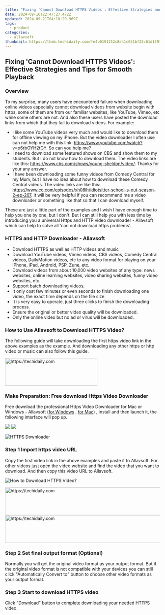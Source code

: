 ```yaml
---
title: "Fixing 'Cannot Download HTTPS Videos': Effective Strategies and Tips for Smooth Playback"
date: 2024-09-16T22:47:27.472Z
updated: 2024-09-21T04:18:29.969Z
tags:
  - product
categories:
  - allavsoft
thumbnail: https://thmb.techidaily.com/fe4b0191212c8e41c031bf23c61d1f9123e35ac3bb319d7b6d127b4e0747eef8.jpg
---
```


## Fixing 'Cannot Download HTTPS Videos': Effective Strategies and Tips for Smooth Playback

### Overview

To my surprise, many users have encountered failure when downloading online videos especially cannot download videos from website begin with https, some of them are from our familiar websites, like YouTube, Vimeo, etc while some others are not. And also these users have posted the download links from which that they fail to download videos. For example:

* I like some YouTube videos very much and would like to download them for offline viewing on my iPhone. But the video downloader I often use can not help me with this link: <https://www.youtube.com/watch?v=p6rbOYH2tGY>. So can you help me?
* I need to download some featured shows on CBS and show them to my students. But I do not know how to download them. The video links are like this: <https://www.cbs.com/shows/young-sheldon/video/>. Thanks for your any answer.
* I have been downloading some funny videos from Comedy Central for my Mum, but I have no idea about how to download these Comedy Central videos. The video links are like this: <https://www.cc.com/episodes/xh08ih/idiotsitter-school-s-out-season-2-ep-207>. It will be very helpful if you can recommend me a video downloader or something like that so that I can download myself.

These are just a little part of the examples and I wish I have enough time to help you one by one, but I don't. But I can still help you with less time by introducing you a universal Https and HTTP video downloader - Allavsoft which can help to solve all 'can not download https problems'.

### HTTPS and HTTP Downloader - Allavsoft

* Download HTTPS as well as HTTP videos and music
* Download YouTube videos, Vimeo videos, CBS videos, Comedy Central videos, DailyMotion videos, etc to any video format for playing on your iPhone, iPad, Android, PSP, Zune, etc.
* Download videos from about 10,000 video websites of any type: news websites, online learning websites, video sharing websites, funny video websites, etc.
* Support batch downloading videos.
* It only cost few minutes or even seconds to finish downloading one video, the exact time depends on the file size.
* It is very easy to operate, just three clicks to finish the downloading process.
* Ensure the original or better video quality will be downloaded.
* Only the online video but no ad or virus will be downloaded.

### How to Use Allavsoft to Download HTTPS Video?

The following guide will take downloading the first https video link in the above examples as the example. And downloading any other https or http video or music can also follow this guide.

<!-- affiliate ads begin -->
<a href="https://aligracehair.sjv.io/c/5597632/1975816/19272" target="_top" id="1975816">
  <img src="//a.impactradius-go.com/display-ad/19272-1975816" border="0" alt="https://techidaily.com" width="300" height="90"/>
</a>
<img height="0" width="0" src="https://aligracehair.sjv.io/i/5597632/1975816/19272" style="position:absolute;visibility:hidden;" border="0" />
<!-- affiliate ads end -->

### Make Preparation: Free download Https Video Downloader

Free download the professional Https Video Downloader for Mac or Windows - Allavsoft ([for Windows](https://tools.techidaily.com/allavsoft/products/) , [for Mac](https://tools.techidaily.com/allavsoft/products/)) , install and then launch it, the following interface will pop up.

[![](https://www.allavsoft.com/how-to/../images/how-to/free-download-win.jpg)](https://tools.techidaily.com/allavsoft/products/) [![](https://www.allavsoft.com/how-to/../images/how-to/free-download-mac.jpg)](https://tools.techidaily.com/allavsoft/products/)

![HTTPS Downloader](https://www.allavsoft.com/how-to/../images/allavsoft/screen-shot-600.jpg)

### Step 1 Import https video URL

Copy the first video link in the above examples and paste it to Allavsoft. For other videos just open the video website and find the video that you want to download. And then copy this video URL to Allavsoft.

![How to Download HTTPS Video?](https://www.allavsoft.com/how-to/../images/how-to/download-rtmp-video/download-rtmp-video.jpg)

<!-- affiliate ads begin -->
<a href="https://aligracehair.sjv.io/c/5597632/2036472/19272" target="_top" id="2036472">
  <img src="//a.impactradius-go.com/display-ad/19272-2036472" border="0" alt="https://techidaily.com" width="728" height="90"/>
</a>
<img height="0" width="0" src="https://aligracehair.sjv.io/i/5597632/2036472/19272" style="position:absolute;visibility:hidden;" border="0" />
<!-- affiliate ads end -->

<!-- affiliate ads begin -->
<a href="https://appsumo.8odi.net/c/5597632/2049378/7443" target="_top" id="2049378">
  <img src="//a.impactradius-go.com/display-ad/7443-2049378" border="0" alt="https://techidaily.com" width="728" height="90"/>
</a>
<img height="0" width="0" src="https://appsumo.8odi.net/i/5597632/2049378/7443" style="position:absolute;visibility:hidden;" border="0" />
<!-- affiliate ads end -->

### Step 2 Set final output format (Optional)

Normally you will get the original video format as your output format. But if the original video format is not compatible with your devices you can still click "Automatically Convert to" button to choose other video formats as your output format.

### Step 3 Start to download HTTPS video

Click "Download" button to complete downloading your needed HTTPS video.

<ins class="adsbygoogle"
     style="display:block"
     data-ad-format="autorelaxed"
     data-ad-client="ca-pub-7571918770474297"
     data-ad-slot="1223367746"></ins>

<ins class="adsbygoogle"
     style="display:block"
     data-ad-client="ca-pub-7571918770474297"
     data-ad-slot="8358498916"
     data-ad-format="auto"
     data-full-width-responsive="true"></ins>



